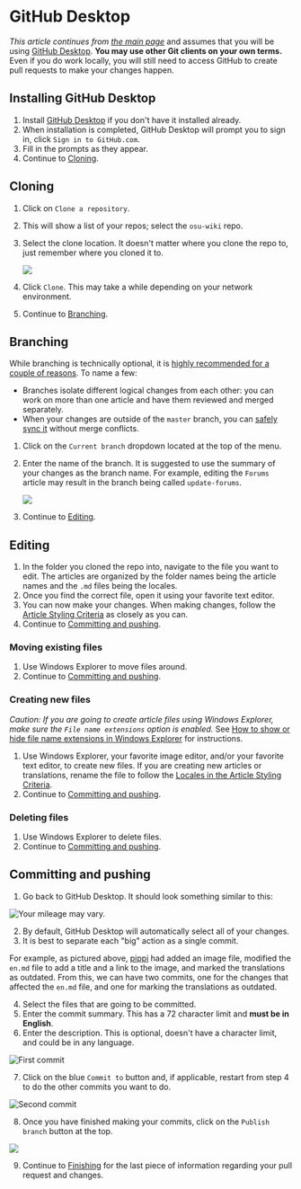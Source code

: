 # GitHub Desktop

*This article continues from [the main page](/wiki/osu!_wiki_Contribution_Guide)* and assumes that you will be using [GitHub Desktop](https://desktop.github.com). **You may use other Git clients on your own terms.** Even if you do work locally, you will still need to access GitHub to create pull requests to make your changes happen.

## Installing GitHub Desktop

1. Install [GitHub Desktop](https://desktop.github.com) if you don't have it installed already.
2. When installation is completed, GitHub Desktop will prompt you to sign in, click `Sign in to GitHub.com`.
3. Fill in the prompts as they appear.
4. Continue to [Cloning](#cloning).

## Cloning

1. Click on `Clone a repository`.

2. This will show a list of your repos; select the `osu-wiki` repo.

3. Select the clone location. It doesn't matter where you clone the repo to, just remember where you cloned it to.

   ![](img/github-desktop-select-repo.jpg)

4. Click `Clone`. This may take a while depending on your network environment.

5. Continue to [Branching](#branching).

## Branching

While branching is technically optional, it is [highly recommended for a couple of reasons](https://www.atlassian.com/git/tutorials/comparing-workflows/forking-workflow). To name a few:

- Branches isolate different logical changes from each other: you can work on more than one article and have them reviewed and merged separately.
- When your changes are outside of the `master` branch, you can [safely sync it](/wiki/osu!_wiki_Contribution_Guide/Common_Issues#my-branch-is-out-of-date!) without merge conflicts.

1. Click on the `Current branch` dropdown located at the top of the menu.

2. Enter the name of the branch. It is suggested to use the summary of your changes as the branch name. For example, editing the `Forums` article may result in the branch being called `update-forums`.

   ![](img/github-desktop-branch.jpg)

3. Continue to [Editing](#editing).

## Editing

1. In the folder you cloned the repo into, navigate to the file you want to edit. The articles are organized by the folder names being the article names and the `.md` files being the locales.
2. Once you find the correct file, open it using your favorite text editor.
3. You can now make your changes. When making changes, follow the [Article Styling Criteria](/wiki/ASC) as closely as you can.
4. Continue to [Committing and pushing](#committing-and-pushing).

### Moving existing files

1. Use Windows Explorer to move files around.
2. Continue to [Committing and pushing](#committing-and-pushing).

### Creating new files

*Caution: If you are going to create article files using Windows Explorer, make sure the `File name extensions` option is enabled.* See [How to show or hide file name extensions in Windows Explorer](https://support.microsoft.com/en-us/help/865219/how-to-show-or-hide-file-name-extensions-in-windows-explorer) for instructions.

1. Use Windows Explorer, your favorite image editor, and/or your favorite text editor, to create new files. If you are creating new articles or translations, rename the file to follow the [Locales in the Article Styling Criteria](/wiki/Article_styling_criteria/Formatting#locales).
2. Continue to [Committing and pushing](#committing-and-pushing).

### Deleting files

1. Use Windows Explorer to delete files.
2. Continue to [Committing and pushing](#committing-and-pushing).

## Committing and pushing

1. Go back to GitHub Desktop. It should look something similar to this:

  ![](img/github-desktop-changes.jpg "Your mileage may vary.")

2. By default, GitHub Desktop will automatically select all of your changes.
3. It is best to separate each "big" action as a single commit.

For example, as pictured above, [pippi](/wiki/Mascots#-pippi) had added an image file, modified the `en.md` file to add a title and a link to the image, and marked the translations as outdated. From this, we can have two commits, one for the changes that affected the `en.md` file, and one for marking the translations as outdated.

4. Select the files that are going to be committed.
5. Enter the commit summary. This has a 72 character limit and **must be in English**.
6. Enter the description. This is optional, doesn't have a character limit, and could be in any language.

  ![](img/github-desktop-first-commit.jpg "First commit")

7. Click on the blue `Commit to` button and, if applicable, restart from step 4 to do the other commits you want to do.

  ![](img/github-desktop-second-commit.jpg "Second commit")

8. Once you have finished making your commits, click on the `Publish branch` button at the top.

  ![](img/github-desktop-push.jpg)

9. Continue to [Finishing](/wiki/osu!_wiki_Contribution_Guide#finishing) for the last piece of information regarding your pull request and changes.
